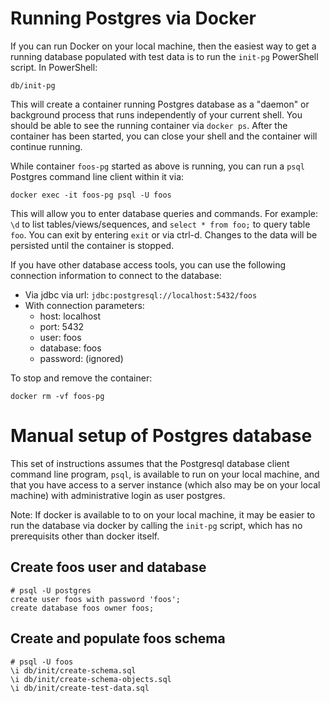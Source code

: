 # Running Postgres via Docker
If you can run Docker on your local machine, then the easiest
way to get a running database populated with test data is to
run the `init-pg` PowerShell script. In PowerShell:

```
db/init-pg
```

This will create a container running Postgres database as a
"daemon" or background process that runs independently of your
current shell. You should be able to see the running container
via `docker ps`. After the container has been started, you can
close your shell and the container will continue running.


While container `foos-pg` started as above is running, you can
run a `psql` Postgres command line client within it via:
```
docker exec -it foos-pg psql -U foos
```

This will allow you to enter database queries and commands.
For example: `\d` to list tables/views/sequences, and
`select * from foo;` to query table `foo`. You can exit by
entering `exit` or via ctrl-d. Changes to the data will be
persisted until the container is stopped.

If you have other database access tools, you can use the following
connection information to connect to the database:
  - Via jdbc via url: `jdbc:postgresql://localhost:5432/foos`
  - With connection parameters:
    - host: localhost
    - port: 5432
    - user: foos
    - database: foos
    - password: (ignored)

To stop and remove the container:
```
docker rm -vf foos-pg
```

# Manual setup of Postgres database
This set of instructions assumes that the Postgresql database client
command line program, `psql`, is available to run on your local machine,
and that you have access to a server instance (which also may be on your
local machine) with administrative login as user postgres.

Note: If docker is available to to on your local machine, it may be
easier to run the database via docker by calling the `init-pg`
script, which has no prerequisits other than docker itself.

## Create foos user and database
```
# psql -U postgres
create user foos with password 'foos';
create database foos owner foos;
```

## Create and populate foos schema
```
# psql -U foos 
\i db/init/create-schema.sql
\i db/init/create-schema-objects.sql
\i db/init/create-test-data.sql
```
